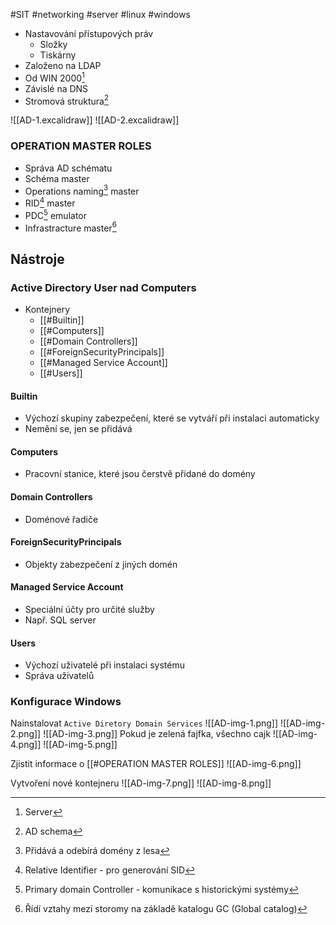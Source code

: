  #SIT #networking #server #linux #windows 

- Nastavování přístupových práv
	- Složky
	- Tiskárny
- Založeno na LDAP
- Od WIN 2000[^1]
- Závislé na DNS
- Stromová struktura[^2]

[^1]: Server
[^2]: AD schema


![[AD-1.excalidraw]]
![[AD-2.excalidraw]]

### OPERATION MASTER ROLES

- Správa AD schématu
- Schéma master
- Operations naming[^3] master
- RID[^4] master
- PDC[^5] emulator
- Infrastracture master[^6]

[^3]: Přidává a odebírá domény z lesa
[^4]: Relative Identifier - pro generování SID
[^5]: Primary domain Controller - komunikace s historickými systémy
[^6]: Řídí vztahy mezi storomy na základě katalogu GC (Global catalog)


## Nástroje

### Active Directory User nad Computers

- Kontejnery
	- [[#Builtin]]
	- [[#Computers]]
	- [[#Domain Controllers]]
	- [[#ForeignSecurityPrincipals]]
	- [[#Managed Service Account]]
	- [[#Users]]


#### Builtin

- Výchozí skupiny zabezpečení, které se vytváří při instalaci automaticky
- Nemění se, jen se přidává

#### Computers

- Pracovní stanice, které jsou čerstvě přidané do domény

#### Domain Controllers

- Doménové řadiče

#### ForeignSecurityPrincipals

- Objekty zabezpečení z jiných domén

#### Managed Service Account

- Speciální účty pro určité služby
- Např. SQL server

#### Users

- Výchozí uživatelé při instalaci systému
- Správa uživatelů

### Konfigurace Windows

Nainstalovat `Active Diretory Domain Services`
![[AD-img-1.png]]
![[AD-img-2.png]]
![[AD-img-3.png]]
Pokud je zelená fajfka, všechno cajk
![[AD-img-4.png]]
![[AD-img-5.png]]

Zjistit informace o [[#OPERATION MASTER ROLES]]
![[AD-img-6.png]]

Vytvoření nové kontejneru
![[AD-img-7.png]]
![[AD-img-8.png]]


